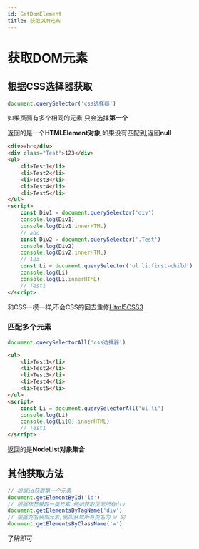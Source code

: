 ```yaml
---
id: GetDomElement
title: 获取DOM元素
---
```


# 获取DOM元素

## 根据CSS选择器获取

```js showLineNumbers
document.querySelector('css选择器')
```

如果页面有多个相同的元素,只会选择**第一个**

返回的是一个**HTMLElement对象**,如果没有匹配到,返回**null**

```html showLineNumbers
<div>abc</div>
<div class="Test">123</div>
<ul>
    <li>Test1</li>
    <li>Test2</li>
    <li>Test3</li>
    <li>Test4</li>
    <li>Test5</li>
</ul>
<script>
    const Div1 = document.querySelector('div')
    console.log(Div1)
    console.log(Div1.innerHTML)
    // abc
    const Div2 = document.querySelector('.Test')
    console.log(Div2)
    console.log(Div2.innerHTML)
    // 123
    const Li = document.querySelector('ul li:first-child')
    console.log(Li)
    console.log(Li.innerHTML)
    // Test1
</script>
```

和CSS一模一样,不会CSS的回去重修[Html5CSS3](/docs/Tutorials/ProgrammingLanguage/Html5CSS3)

### 匹配多个元素

```js showLineNumbers
document.querySelectorAll('css选择器')
```

```html showLineNumbers
<ul>
    <li>Test1</li>
    <li>Test2</li>
    <li>Test3</li>
    <li>Test4</li>
    <li>Test5</li>
</ul>
<script>
    const Li = document.querySelectorAll('ul li')
    console.log(Li)
    console.log(Li[0].innerHTML)
    // Test1
</script>
```

返回的是**NodeList对象集合**

## 其他获取方法

```js showLineNumbers
// 根据id获取第一个元素
document.getElementById('id')
// 根据标签获取一类元素,例如获取页面所有div
document.getElementsByTagName('div')
// 根据类名获取元素,例如获取所有类名为 w 的
document.getElementsByClassName('w')
```

了解即可
